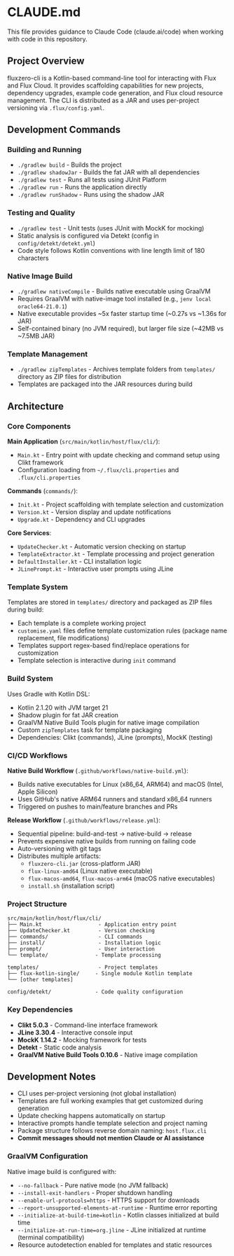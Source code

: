 # CLAUDE.md

This file provides guidance to Claude Code (claude.ai/code) when working with code in this repository.

## Project Overview

fluxzero-cli is a Kotlin-based command-line tool for interacting with Flux and Flux Cloud. It provides scaffolding capabilities for new projects, dependency upgrades, example code generation, and Flux cloud resource management. The CLI is distributed as a JAR and uses per-project versioning via `.flux/config.yaml`.

## Development Commands

### Building and Running
- `./gradlew build` - Builds the project
- `./gradlew shadowJar` - Builds the fat JAR with all dependencies
- `./gradlew test` - Runs all tests using JUnit Platform
- `./gradlew run` - Runs the application directly
- `./gradlew runShadow` - Runs using the shadow JAR

### Testing and Quality
- `./gradlew test` - Unit tests (uses JUnit with MockK for mocking)
- Static analysis is configured via Detekt (config in `config/detekt/detekt.yml`)
- Code style follows Kotlin conventions with line length limit of 180 characters

### Native Image Build
- `./gradlew nativeCompile` - Builds native executable using GraalVM
- Requires GraalVM with native-image tool installed (e.g., `jenv local oracle64-21.0.1`)
- Native executable provides ~5x faster startup time (~0.27s vs ~1.36s for JAR)
- Self-contained binary (no JVM required), but larger file size (~42MB vs ~7.5MB JAR)

### Template Management
- `./gradlew zipTemplates` - Archives template folders from `templates/` directory as ZIP files for distribution
- Templates are packaged into the JAR resources during build

## Architecture

### Core Components

**Main Application** (`src/main/kotlin/host/flux/cli/`):
- `Main.kt` - Entry point with update checking and command setup using Clikt framework
- Configuration loading from `~/.flux/cli.properties` and `.flux/cli.properties`

**Commands** (`commands/`):
- `Init.kt` - Project scaffolding with template selection and customization
- `Version.kt` - Version display and update notifications  
- `Upgrade.kt` - Dependency and CLI upgrades

**Core Services**:
- `UpdateChecker.kt` - Automatic version checking on startup
- `TemplateExtractor.kt` - Template processing and project generation
- `DefaultInstaller.kt` - CLI installation logic
- `JLinePrompt.kt` - Interactive user prompts using JLine

### Template System

Templates are stored in `templates/` directory and packaged as ZIP files during build:
- Each template is a complete working project
- `customise.yaml` files define template customization rules (package name replacement, file modifications)
- Templates support regex-based find/replace operations for customization
- Template selection is interactive during `init` command

### Build System

Uses Gradle with Kotlin DSL:
- Kotlin 2.1.20 with JVM target 21
- Shadow plugin for fat JAR creation
- GraalVM Native Build Tools plugin for native image compilation
- Custom `zipTemplates` task for template packaging
- Dependencies: Clikt (commands), JLine (prompts), MockK (testing)

### CI/CD Workflows

**Native Build Workflow** (`.github/workflows/native-build.yml`):
- Builds native executables for Linux (x86_64, ARM64) and macOS (Intel, Apple Silicon)
- Uses GitHub's native ARM64 runners and standard x86_64 runners
- Triggered on pushes to main/feature branches and PRs

**Release Workflow** (`.github/workflows/release.yml`):
- Sequential pipeline: build-and-test → native-build → release
- Prevents expensive native builds from running on failing code
- Auto-versioning with git tags
- Distributes multiple artifacts:
  - `fluxzero-cli.jar` (cross-platform JAR)
  - `flux-linux-amd64` (Linux native executable)
  - `flux-macos-amd64`, `flux-macos-arm64` (macOS native executables)
  - `install.sh` (installation script)

### Project Structure

```
src/main/kotlin/host/flux/cli/
├── Main.kt                  - Application entry point
├── UpdateChecker.kt         - Version checking
├── commands/                - CLI commands
├── install/                 - Installation logic  
├── prompt/                  - User interaction
└── template/               - Template processing

templates/                   - Project templates
├── flux-kotlin-single/     - Single module Kotlin template
└── [other templates]

config/detekt/              - Code quality configuration
```

### Key Dependencies

- **Clikt 5.0.3** - Command-line interface framework
- **JLine 3.30.4** - Interactive console input
- **MockK 1.14.2** - Mocking framework for tests
- **Detekt** - Static code analysis
- **GraalVM Native Build Tools 0.10.6** - Native image compilation

## Development Notes

- CLI uses per-project versioning (not global installation)
- Templates are full working examples that get customized during generation
- Update checking happens automatically on startup
- Interactive prompts handle template selection and project naming
- Package structure follows reverse domain naming: `host.flux.cli`
- **Commit messages should not mention Claude or AI assistance**

### GraalVM Configuration

Native image build is configured with:
- `--no-fallback` - Pure native mode (no JVM fallback)
- `--install-exit-handlers` - Proper shutdown handling
- `--enable-url-protocols=https` - HTTPS support for downloads
- `--report-unsupported-elements-at-runtime` - Runtime error reporting
- `--initialize-at-build-time=kotlin` - Kotlin classes initialized at build time
- `--initialize-at-run-time=org.jline` - JLine initialized at runtime (terminal compatibility)
- Resource autodetection enabled for templates and static resources